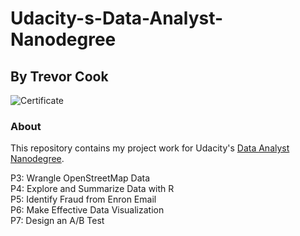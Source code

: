 # Udacity-s-Data-Analyst-Nanodegree
## By Trevor Cook

![Certificate](https://raw.githubusercontent.com/tcook1/Udacity-s-Data-Analyst-Nanodegree/edit/master/certificate.jpg)


### About
This repository contains my project work for Udacity's [Data Analyst Nanodegree](https://www.udacity.com/course/data-analyst-nanodegree--nd002).

P3: Wrangle OpenStreetMap Data<br>
P4: Explore and Summarize Data with R<br>
P5: Identify Fraud from Enron Email<br>
P6: Make Effective Data Visualization <br>
P7: Design an A/B Test

